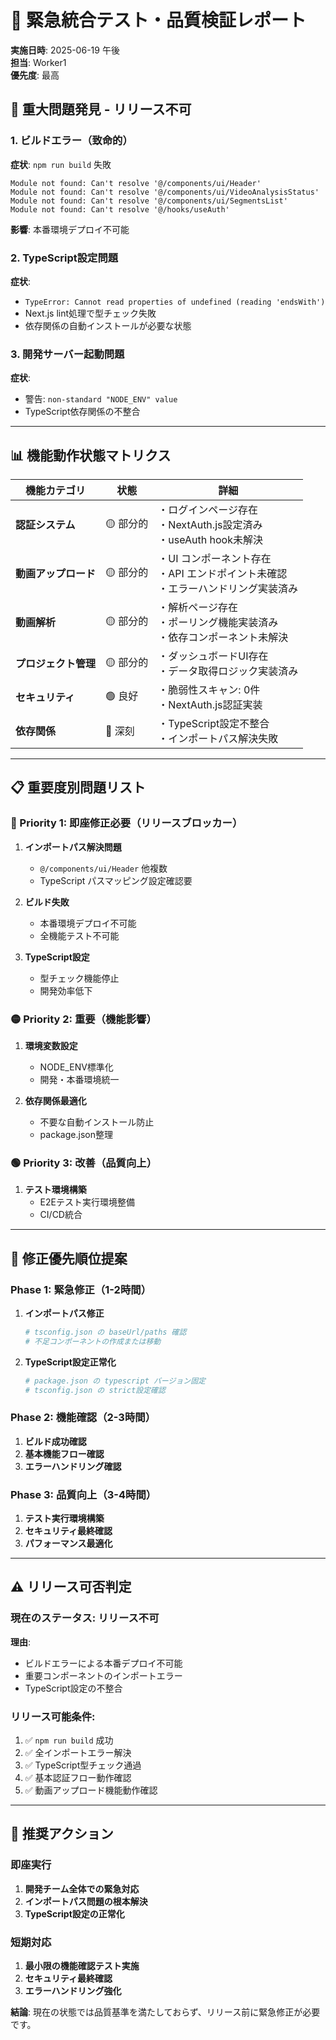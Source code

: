 # 🚨 緊急統合テスト・品質検証レポート

**実施日時**: 2025-06-19 午後  
**担当**: Worker1  
**優先度**: 最高

## 🔴 重大問題発見 - リリース不可

### 1. ビルドエラー（致命的）
**症状**: `npm run build` 失敗
```
Module not found: Can't resolve '@/components/ui/Header'
Module not found: Can't resolve '@/components/ui/VideoAnalysisStatus'
Module not found: Can't resolve '@/components/ui/SegmentsList'
Module not found: Can't resolve '@/hooks/useAuth'
```

**影響**: 本番環境デプロイ不可能

### 2. TypeScript設定問題
**症状**: 
- `TypeError: Cannot read properties of undefined (reading 'endsWith')`
- Next.js lint処理で型チェック失敗
- 依存関係の自動インストールが必要な状態

### 3. 開発サーバー起動問題
**症状**: 
- 警告: `non-standard "NODE_ENV" value`
- TypeScript依存関係の不整合

---

## 📊 機能動作状態マトリクス

| 機能カテゴリ | 状態 | 詳細 |
|-------------|------|------|
| **認証システム** | 🟡 部分的 | ・ログインページ存在<br>・NextAuth.js設定済み<br>・useAuth hook未解決 |
| **動画アップロード** | 🟡 部分的 | ・UI コンポーネント存在<br>・API エンドポイント未確認<br>・エラーハンドリング実装済み |
| **動画解析** | 🟡 部分的 | ・解析ページ存在<br>・ポーリング機能実装済み<br>・依存コンポーネント未解決 |
| **プロジェクト管理** | 🟡 部分的 | ・ダッシュボードUI存在<br>・データ取得ロジック実装済み |
| **セキュリティ** | 🟢 良好 | ・脆弱性スキャン: 0件<br>・NextAuth.js認証実装 |
| **依存関係** | 🔴 深刻 | ・TypeScript設定不整合<br>・インポートパス解決失敗 |

---

## 📋 重要度別問題リスト

### 🔴 Priority 1: 即座修正必要（リリースブロッカー）
1. **インポートパス解決問題**
   - `@/components/ui/Header` 他複数
   - TypeScript パスマッピング設定確認要

2. **ビルド失敗**
   - 本番環境デプロイ不可能
   - 全機能テスト不可能

3. **TypeScript設定**
   - 型チェック機能停止
   - 開発効率低下

### 🟡 Priority 2: 重要（機能影響）
1. **環境変数設定**
   - NODE_ENV標準化
   - 開発・本番環境統一

2. **依存関係最適化**
   - 不要な自動インストール防止
   - package.json整理

### 🟢 Priority 3: 改善（品質向上）
1. **テスト環境構築**
   - E2Eテスト実行環境整備
   - CI/CD統合

---

## 🔧 修正優先順位提案

### Phase 1: 緊急修正（1-2時間）
1. **インポートパス修正**
   ```bash
   # tsconfig.json の baseUrl/paths 確認
   # 不足コンポーネントの作成または移動
   ```

2. **TypeScript設定正常化**
   ```bash
   # package.json の typescript バージョン固定
   # tsconfig.json の strict設定確認
   ```

### Phase 2: 機能確認（2-3時間）
1. **ビルド成功確認**
2. **基本機能フロー確認**
3. **エラーハンドリング確認**

### Phase 3: 品質向上（3-4時間）
1. **テスト実行環境構築**
2. **セキュリティ最終確認**
3. **パフォーマンス最適化**

---

## ⚠️ リリース可否判定

### 現在のステータス: **リリース不可**

**理由**:
- ビルドエラーによる本番デプロイ不可能
- 重要コンポーネントのインポートエラー
- TypeScript設定の不整合

### リリース可能条件:
1. ✅ `npm run build` 成功
2. ✅ 全インポートエラー解決  
3. ✅ TypeScript型チェック通過
4. ✅ 基本認証フロー動作確認
5. ✅ 動画アップロード機能動作確認

---

## 🎯 推奨アクション

### 即座実行
1. **開発チーム全体での緊急対応**
2. **インポートパス問題の根本解決**
3. **TypeScript設定の正常化**

### 短期対応
1. **最小限の機能確認テスト実施**
2. **セキュリティ最終確認**
3. **エラーハンドリング強化**

**結論**: 現在の状態では品質基準を満たしておらず、リリース前に緊急修正が必要です。